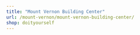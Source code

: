 ```yaml
---
title: "Mount Vernon Building Center"
url: /mount-vernon/mount-vernon-building-center/
shop: doityourself
---
```

